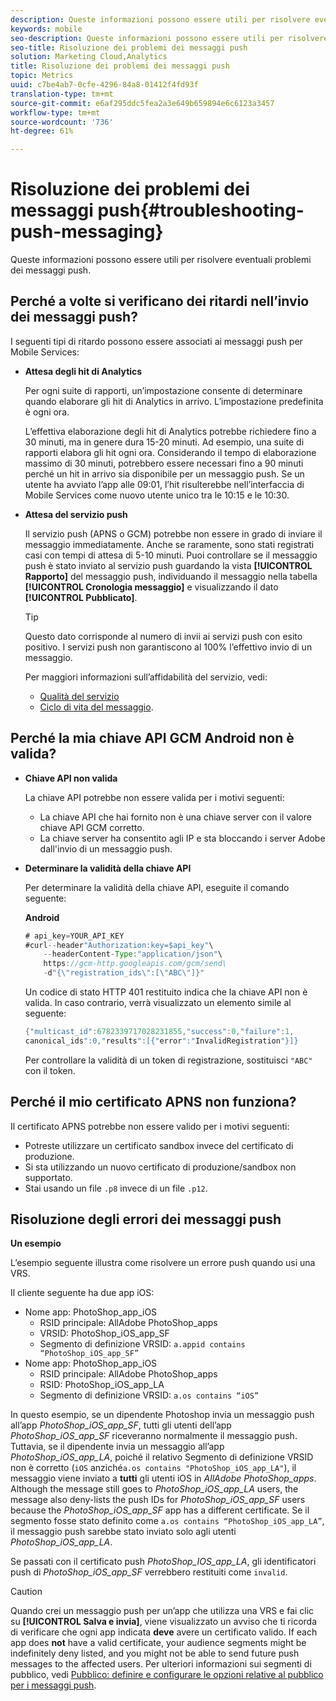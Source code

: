 ```yaml
---
description: Queste informazioni possono essere utili per risolvere eventuali problemi dei messaggi push.
keywords: mobile
seo-description: Queste informazioni possono essere utili per risolvere eventuali problemi dei messaggi push.
seo-title: Risoluzione dei problemi dei messaggi push
solution: Marketing Cloud,Analytics
title: Risoluzione dei problemi dei messaggi push
topic: Metrics
uuid: c7be4ab7-0cfe-4296-84a8-01412f4fd93f
translation-type: tm+mt
source-git-commit: e6af295ddc5fea2a3e649b659894e6c6123a3457
workflow-type: tm+mt
source-wordcount: '736'
ht-degree: 61%

---
```



# Risoluzione dei problemi dei messaggi push{#troubleshooting-push-messaging}

Queste informazioni possono essere utili per risolvere eventuali problemi dei messaggi push.

## Perché a volte si verificano dei ritardi nell’invio dei messaggi push?

I seguenti tipi di ritardo possono essere associati ai messaggi push per Mobile Services:

* **Attesa degli hit di Analytics**

   Per ogni suite di rapporti, un’impostazione consente di determinare quando elaborare gli hit di Analytics in arrivo. L’impostazione predefinita è ogni ora.

   L’effettiva elaborazione degli hit di Analytics potrebbe richiedere fino a 30 minuti, ma in genere dura 15-20 minuti. Ad esempio, una suite di rapporti elabora gli hit ogni ora. Considerando il tempo di elaborazione massimo di 30 minuti, potrebbero essere necessari fino a 90 minuti perché un hit in arrivo sia disponibile per un messaggio push. Se un utente ha avviato l’app alle 09:01, l’hit risulterebbe nell’interfaccia di Mobile Services come nuovo utente unico tra le 10:15 e le 10:30.

* **Attesa del servizio push**

   Il servizio push (APNS o GCM) potrebbe non essere in grado di inviare il messaggio immediatamente. Anche se raramente, sono stati registrati casi con tempi di attesa di 5-10 minuti. Puoi controllare se il messaggio push è stato inviato al servizio push guardando la vista **[!UICONTROL Rapporto]** del messaggio push, individuando il messaggio nella tabella **[!UICONTROL Cronologia messaggio]** e visualizzando il dato **[!UICONTROL Pubblicato]**.

   >[!TIP]
   >
   >Questo dato corrisponde al numero di invii ai servizi push con esito positivo. I servizi push non garantiscono al 100% l’effettivo invio di un messaggio.

   Per maggiori informazioni sull’affidabilità del servizio, vedi:

   * [Qualità del servizio](https://developer.apple.com/library/content/documentation/NetworkingInternet/Conceptual/RemoteNotificationsPG/APNSOverview.html#//apple_ref/doc/uid/TP40008194-CH8-SW5l)
   * [Ciclo di vita del messaggio](https://developers.google.com/cloud-messaging/concept-options#lifetime).

## Perché la mia chiave API GCM Android non è valida?

* **Chiave API non valida**

   La chiave API potrebbe non essere valida per i motivi seguenti:

   * La chiave API che hai fornito non è una chiave server con il valore chiave API GCM corretto.
   * La chiave server ha consentito agli IP e sta bloccando i server Adobe dall&#39;invio di un messaggio push.

* **Determinare la validità della chiave API**

   Per determinare la validità della chiave API, eseguite il comando seguente:

   **Android**

   ```java
   # api_key=YOUR_API_KEY
   #curl--header"Authorization:key=$api_key"\
       --headerContent-Type:"application/json"\ 
       https://gcm-http.googleapis.com/gcm/send\
       -d"{\"registration_ids\":[\"ABC\"]}"
   ```

   Un codice di stato HTTP 401 restituito indica che la chiave API non è valida. In caso contrario, verrà visualizzato un elemento simile al seguente:

   ```java
   {"multicast_id":6782339717028231855,"success":0,"failure":1,
   canonical_ids":0,"results":[{"error":"InvalidRegistration"}]}
   ```

   Per controllare la validità di un token di registrazione, sostituisci `"ABC"` con il token.

## Perché il mio certificato APNS non funziona?

Il certificato APNS potrebbe non essere valido per i motivi seguenti:

* Potreste utilizzare un certificato sandbox invece del certificato di produzione.
* Si sta utilizzando un nuovo certificato di produzione/sandbox non supportato.
* Stai usando un file `.p8` invece di un file `.p12`.

## Risoluzione degli errori dei messaggi push

**Un esempio**

L’esempio seguente illustra come risolvere un errore push quando usi una VRS.

Il cliente seguente ha due app iOS:

* Nome app: PhotoShop_app_iOS
   * RSID principale: AllAdobe PhotoShop_apps
   * VRSID: PhotoShop_iOS_app_SF
   * Segmento di definizione VRSID: `a.appid contains “PhotoShop_iOS_app_SF”`
* Nome app: PhotoShop_app_iOS
   * RSID principale: AllAdobe PhotoShop_apps
   * RSID: PhotoShop_iOS_app_LA
   * Segmento di definizione VRSID: `a.os contains “iOS”`

In questo esempio, se un dipendente Photoshop invia un messaggio push all’app *PhotoShop_iOS_app_SF*, tutti gli utenti dell’app *PhotoShop_iOS_app_SF* riceveranno normalmente il messaggio push. Tuttavia, se il dipendente invia un messaggio all’app *PhotoShop_iOS_app_LA*, poiché il relativo Segmento di definizione VRSID non è corretto (`iOS` anziché`a.os contains "PhotoShop_iOS_app_LA"`), il messaggio viene inviato a **tutti** gli utenti iOS in *AllAdobe PhotoShop_apps*. Although the message still goes to *PhotoShop_iOS_app_LA* users, the message also deny-lists the push IDs for *PhotoShop_iOS_app_SF* users because the *PhotoShop_iOS_app_SF* app has a different certificate. Se il segmento fosse stato definito come `a.os contains “PhotoShop_iOS_app_LA”`, il messaggio push sarebbe stato inviato solo agli utenti *PhotoShop_iOS_app_LA*.

Se passati con il certificato push *PhotoShop_IOS_app_LA*, gli identificatori push di *PhotoShop_iOS_app_SF* verrebbero restituiti come `invalid`.

>[!CAUTION]
>
>Quando crei un messaggio push per un’app che utilizza una VRS e fai clic su **[!UICONTROL Salva e invia]**, viene visualizzato un avviso che ti ricorda di verificare che ogni app indicata **deve** avere un certificato valido. If each app does **not** have a valid certificate, your audience segments might be indefinitely deny listed, and you might not be able to send future push messages to the affected users. Per ulteriori informazioni sui segmenti di pubblico, vedi [Pubblico: definire e configurare le opzioni relative al pubblico per i messaggi push](/help/using/in-app-messaging/t-create-push-message/c-audience-push-message.md).
